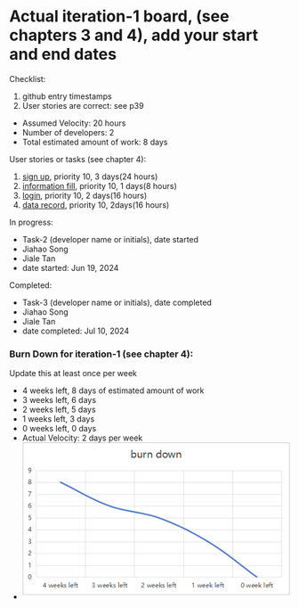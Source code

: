 # Actual iteration-1 board, (see chapters 3 and 4), add your start and end dates 

Checklist: 
1. github entry timestamps
2. User stories are correct: see p39

* Assumed Velocity: 20 hours
* Number of developers: 2
* Total estimated amount of work: 8 days

User stories or tasks (see chapter 4):
1. [sign up](../user_stories/sign_up.md), priority 10, 3 days(24 hours) 
2. [information fill](../user_stories/information_fill.md), priority 10, 1 days(8 hours)
3. [login](../user_stories/login.md), priority 10, 2 days(16 hours)
4. [data record](../user_stories/datarecord.md), priority 10, 2days(16 hours)

In progress:
* Task-2 (developer name or initials), date started
* Jiahao Song
* Jiale Tan
* date started: Jun 19, 2024

Completed:
* Task-3 (developer name or initials), date completed
* Jiahao Song
* Jiale Tan
* date completed: Jul 10, 2024


### Burn Down for iteration-1 (see chapter 4):
Update this at least once per week
* 4 weeks left, 8 days of estimated amount of work 
* 3 weeks left, 6 days
* 2 weeks left, 5 days
* 1 weeks left, 3 days
* 0 weeks left, 0 days
* Actual Velocity: 2 days per week
* ![img_1.png](img_1.png)
